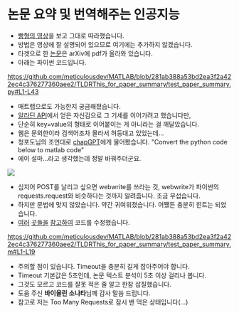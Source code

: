 # 논문 요약 및 번역해주는 인공지능

* [빵형의 영상](https://www.youtube.com/watch?v=1f_i0wUNKVY)을 보고 그대로 따라했습니다.
* 방법은 영상에 잘 설명되어 있으므로 여기에는 추가하지 않겠습니다.
* 타겟으로 한 [논문](https://arxiv.org/pdf/2210.02587.pdf)은 arXiv에 pdf가 올라와 있습니다.
* 아래는 파이썬 코드입니다.

https://github.com/meticulousdev/MATLAB/blob/281ab388a53bd2ea3f2a422ec4c376277360aee2/TLDRThis_for_paper_summary/test_paper_summary.py#L1-L43

* 매트랩으로도 가능한지 궁금해졌습니다.
* [알라딘 API](https://github.com/meticulousdev/MATLAB/tree/main/using_aladin_api)에서 얻은 자신감으로 그 기세를 이어가려고 했습니다만,
* 단순히 key=value의 형태로 이어붙이는 게 아니라는 걸 깨달았습니다.
* 웹은 문외한이라 검색어조차 몰라서 허둥대고 있었는데...
* 청포도님의 조언대로 [chapGPT](https://openai.com/blog/chatgpt/)에게 물어봤습니다. "Convert the python code below to matlab code"
* 에이 설마...라고 생각했는데 정말 바꿔주더군요.

![](https://github.com/meticulousdev/MATLAB/blob/main/TLDRThis_for_paper_summary/chapGPT_py_to_mat.gif)

* 심지어 POST를 날리고 싶으면 webwrite를 쓰라는 것, webwrite가 파이썬의 requests.request와 비슷하다는 것까지 알려줍니다. 조금 무섭습니다.
* 하지만 문법에 맞지 않았습니다. 약간 귀여워졌습니다. 어쨌든 충분히 힌트는 되었습니다.
* [여러](https://www.mathworks.com/help/matlab/ref/webwrite.html) [곳들을](https://www.mathworks.com/help/matlab/ref/weboptions.html) [참고하여](https://www.mathworks.com/matlabcentral/answers/486888-how-can-i-post-json-arguments-request-payload-using-matlab-s-webwrite) 코드를 수정했습니다.

https://github.com/meticulousdev/MATLAB/blob/281ab388a53bd2ea3f2a422ec4c376277360aee2/TLDRThis_for_paper_summary/test_paper_summary.m#L1-L19

* 주의할 점이 있습니다. Timeout을 충분히 길게 잡아주어야 합니다.
* Timeout 기본값은 5초인데, 논문 텍스트 분석이 5초 이상 걸리나 봅니다.
* 그것도 모르고 코드를 잘못 적은 줄 알고 한참 삽질했습니다.
* 도움 주신 **바이올린 소나타**님께 감사 말씀 드립니다.
* 참고로 저는 Too Many Requests로 잠시 밴 먹은 상태입니다(...)
